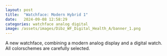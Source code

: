 ```yaml
---
layout: post
title:  "Watchface: Modern Hybrid 1"
date:   2024-09-08 12:58:29
categories: watchface analog digital
image: /assets/images/Dibz_WF_Digital_Health_A/banner_1.png
---
```

A new watchface, combining a modern analog display and a digital watch. All colorschemes are carefully selected.